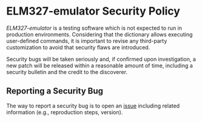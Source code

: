 # ELM327-emulator Security Policy

*ELM327-emulator* is a testing software which is not expected to run in production environments. Considering that the dictionary allows executing user-defined commands,
it is important to revise any third-party customization to avoid that security flaws are introduced.

Security bugs will be taken seriously and,
if confirmed upon investigation, a new patch will be released within a reasonable amount of time, including a security bulletin and the credit to the discoverer.

## Reporting a Security Bug

The way to report a security bug is to open an [issue](https://github.com/Ircama/ELM327-emulator/issues) including related information
(e.g., reproduction steps, version).
